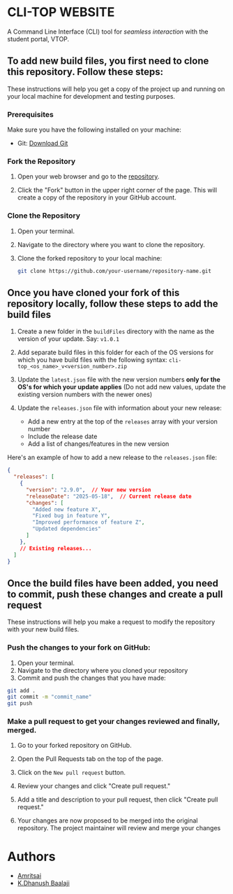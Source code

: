 # CLI-TOP WEBSITE

A Command Line Interface (CLI) tool for _seamless interaction_ with the student portal, VTOP.

## To add new build files, you first need to clone this repository. Follow these steps:

These instructions will help you get a copy of the project up and running on your local machine for development and testing purposes.

### Prerequisites

Make sure you have the following installed on your machine:

- Git: [Download Git](https://git-scm.com/downloads)

### Fork the Repository

1. Open your web browser and go to the [repository](https://github.com/ACM-VIT/cli-top-website). 

2. Click the "Fork" button in the upper right corner of the page. This will create a copy of the repository in your GitHub account.

### Clone the Repository

1. Open your terminal.

2. Navigate to the directory where you want to clone the repository.

3. Clone the forked repository to your local machine:
   ```bash
   git clone https://github.com/your-username/repository-name.git
   ```

## Once you have cloned your fork of this repository locally, follow these steps to add the build files

1. Create a new folder in the `buildFiles` directory with the name as the version of your update. Say:
   `v1.0.1`

2. Add separate build files in this folder for each of the OS versions for which you have build files with the following syntax:
   `cli-top_<os_name>_v<version_number>.zip`

3. Update the `latest.json` file with the new version numbers **only for the OS's for which your update applies** (Do not add new values, update the existing version numbers with the newer ones)

4. Update the `releases.json` file with information about your new release:
   - Add a new entry at the top of the `releases` array with your version number
   - Include the release date
   - Add a list of changes/features in the new version

Here's an example of how to add a new release to the `releases.json` file:

```json
{
  "releases": [
    {
      "version": "2.9.0",  // Your new version
      "releaseDate": "2025-05-18",  // Current release date
      "changes": [
        "Added new feature X",
        "Fixed bug in feature Y",
        "Improved performance of feature Z",
        "Updated dependencies"
      ]
    },
    // Existing releases...
  ]
}
```

## Once the build files have been added, you need to commit, push these changes and create a pull request

These instructions will help you make a request to modify the repository with your new build files.

### Push the changes to your fork on GitHub:

1. Open your terminal.
2. Navigate to the directory where you cloned your repository
3. Commit and push the changes that you have made:

```bash
git add .
git commit -m "commit_name"
git push
```

### Make a pull request to get your changes reviewed and finally, merged.

1.  Go to your forked repository on GitHub.

2.  Open the Pull Requests tab on the top of the page.

3.  Click on the `New pull request` button.

4.  Review your changes and click "Create pull request."

5.  Add a title and description to your pull request, then click "Create pull request."

6.  Your changes are now proposed to be merged into the original repository. The project maintainer will review and merge your changes

# Authors

- [Amritsai](https://github.com/gekyxme)
- [K.Dhanush Baalaji](https://github.com/Realitylion)
